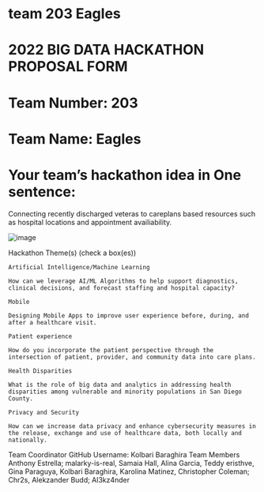 # team 203 Eagles
# 2022 BIG DATA HACKATHON PROPOSAL FORM
# Team Number: 203
# Team Name: Eagles
# Your team’s hackathon idea in One sentence: 

Connecting recently discharged veteras to careplans based resources such as hospital locations and appointment availiability.

![image](https://user-images.githubusercontent.com/80232002/194730811-7b4008cd-7f1c-4fcd-ac17-8380ef977441.png)



Hackathon Theme(s) (check a box(es))

    Artificial Intelligence/Machine Learning

    How can we leverage AI/ML Algorithms to help support diagnostics, clinical decisions, and forecast staffing and hospital capacity?

    Mobile

    Designing Mobile Apps to improve user experience before, during, and after a healthcare visit.

    Patient experience

    How do you incorporate the patient perspective through the intersection of patient, provider, and community data into care plans.

    Health Disparities

    What is the role of big data and analytics in addressing health disparities among vulnerable and minority populations in San Diego County.

    Privacy and Security

    How can we increase data privacy and enhance cybersecurity measures in the release, exchange and use of healthcare data, both locally and nationally.

Team Coordinator GitHub Username: Kolbari Baraghira
Team Members Anthony Estrella; malarky-is-real, Samaia Hall, Alina Garcia, Teddy eristhve, Gina Paraguya, Kolbari Baraghira, Karolina Matinez, Christopher Coleman; Chr2s, Alekzander Budd; Al3kz4nder
